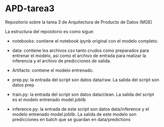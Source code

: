 # APD-tarea3
Repositorio sobre la tarea 3 de Arquitectura de Producto de Datos (MGE)

La estructura del repositorio es como sigue:

- notebooks: contiene el notebook ipynb original con el modelo completo.

- data: contiene los archivos csv tanto crudos como preparados para entrenar el modelo, así como el archivo de entrada para realizar la inferencia  y el archivo de predicciones de salida.

- Artifacts: contiene el modelo entrenado.

- prep.py: la entrada del script son datos data/raw. La salida del script son datos prep

- train.py: la entrada del script son datos data/clean. La salida del script es el modelo entrenado model.joblib

- inference.py: la entrada de este script son datos data/inference y el modelo entrenado model.joblib. La salida de este modelo son predicciones en batch que se guardan en data/predictions
